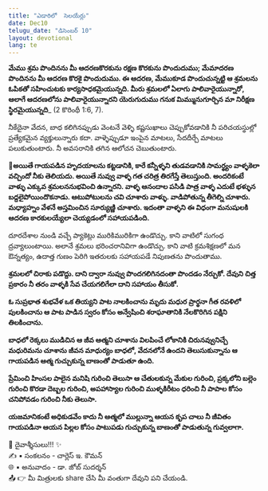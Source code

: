```yaml
---
title: "ఎడారిలో  సెలయేర్లు"
date: Dec10
telugu_date: "డిసెంబర్ 10"
layout: devotional
lang: te
---
```


**మేము శ్రమ పొందినను మీ ఆదరణకొరకును రక్షణ కొరకును పొందుదుము; మేమాదరణ పొందినను మీ ఆదరణ కొరకై పొందుదుము. ఈ ఆదరణ, మేముకూడ పొందుచున్నట్టి ఆ శ్రమలను ఓపికతో సహించుటకు కార్యసాధకమైయున్నది. మీరు శ్రమలలో ఏలాగు పాలివారైయున్నారో, ఆలాగే ఆదరణలోను పాలివారైయున్నారని యెరుగుదుము గనుక మిమ్మునుగూర్చిన మా నిరీక్షణ స్థిరమైయున్నది**_
(2 కొరింథీ 1:6, 7).

నీకేదైనా వేదన, బాధ కలిగినప్పుడు వెంటనే వెళ్ళి కష్టసుఖాలు చెప్పుకోవడానికి నీ పరిచయస్థుల్లో ప్రత్యేకమైన వ్యక్తులున్నారు కదా. వాళ్ళెప్పుడూ ఇంపైన మాటలు, సేదదీర్చే మాటలు పలుకుతుంటారు. నీ అవసరానికి తగిన ఆలోచన చెబుతుంటారు. 

**📖అయితే గాయపడిన హృదయాలను కట్టడానికి, కారే కన్నీళ్ళని తుడవడానికి సామర్థ్యం వాళ్ళకెలా వచ్చిందో నీకు తెలియదు. అయితే నువ్వు వాళ్ళ గత చరిత్ర తిరగేస్తే తెలుస్తుంది. అందరికంటే వాళ్ళు ఎక్కువ శ్రమలననుభవించి ఉన్నారని. వాళ్ళ ఆనందాల పసిడి పాత్ర వాళ్ళ ఎదుటే భళ్ళున బద్దలైపోయిందొకనాడు. ఆటుపోటులను చవి చూశారు వాళ్ళు. వాడిపోతున్న తీగెల్ని చూశారు. మధ్యాహ్నం వేళనే అస్తమించిన సూర్యుణ్ణి చూశారు. ఇదంతా వాళ్ళని ఈ విధంగా మనుషులకి ఆదరణ కారకులయ్యేలా చెయ్యడంలో సహాయపడింది.**

దూరదేశాల నుండి వచ్చే ప్యాకెట్లు మురికిమురికిగా ఉండొచ్చు. కాని వాటిలో సుగంధ ద్రవ్యాలుంటాయి. అలానే శ్రమలు భరించరానివిగా ఉండొచ్చు. కాని వాటి క్రమశిక్షణలో మన ఔన్నత్యం, ఉదాత్త గుణం పెరిగి ఇతరులకు సహాయపడే నిపుణతను పొందుతాము. 

**శ్రమలలో చిరాకు పడొద్దు. దాని ద్వారా నువ్వు పొందగలిగినదంతా పొందడం నేర్చుకో. దేవుని చిత్త ప్రకారం నీ తరం వాళ్ళకి సేవ చేయగలిగేలా దాని సహాయం తీసుకో.**

**ఓ సుప్రభాత శుభవేళ ఒక తియ్యని పాట నాలకించాను మృదు మధుర ప్రార్థనా గీత రవళిలో పులకించాను ఆ పాట పాడిన స్వరం కోసం అన్వేషించి శరాఘాతానికి నేలకొరిగిన పక్షిని తిలకించాను.**

**బాధలో రెక్కలు ముడిచిన ఆ జీవ ఆత్మని చూశాను విలపించే లోకానికి చిరునవ్వునిచ్చే మధురిమను చూశాను జీవన మాధుర్యం బాధలో, వేదనలోనే ఉందని తెలుసుకున్నాను ఆ గాయపడిన ఆత్మ గుచ్చుకున్న బాణంతో పాడుతూ ఉంది.**

**ప్రేమించి హింసల పాలైన మనిషి గురించి తెలుసా ఆ చేతులకున్న మేకుల గురించి, ప్రక్కలోని బల్లెం గురించి కొరడా దెబ్బల గురించి, అపహాస్యాల గురించి ముళ్ళకిరీటం ధరించి నీ పాపాల కోసం చనిపోవడం గురించి నీకు తెలుసా.**

**యజమానికంటే అధికుడవేం కాదు నీ ఆత్మలో ముల్లున్నా ఆయన కృప చాలు నీ జీవితం గాయపడినా ఆయన పిల్లల కోసం పాటుపడు గుచ్చుకున్న బాణంతో పాడుతున్న గువ్వలాగా.**

<div class="blessing">🙏 <span class="bless-text">దైవాశ్శీసులు!!!</span> ✨</div>

<div class="credit">✍️ <span class="credit-text">▪ సంకలనం - చార్లెస్ ఇ. కౌమన్</span></div>
<div class="credit">🌐 <span class="credit-text">▪ అనువాదం - డా. జోబ్ సుదర్శన్</span></div>


<div class="share">📤 👉 <span class="share-text">మీ మిత్రులకు share చేసి మీ వంతుగా దేవుని పని చేయండి.</span></div>
